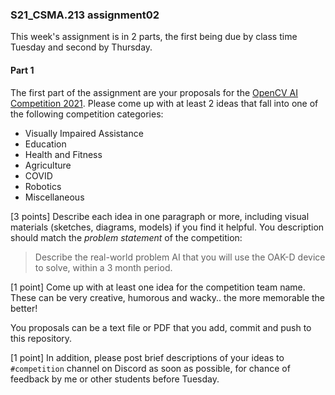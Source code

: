 ### S21_CSMA.213 assignment02

This week's assignment is in 2 parts, the first being due by class time Tuesday and second by Thursday.  

#### Part 1

The first part of the assignment are your proposals for the [OpenCV AI Competition 2021](https://opencv.org/opencv-ai-competition-2021).  Please come up with at least 2 ideas that fall into one of the following competition categories: 

* Visually Impaired Assistance
* Education
* Health and Fitness
* Agriculture
* COVID
* Robotics
* Miscellaneous

[3 points] Describe each idea in one paragraph or more, including visual materials (sketches, diagrams, models) if you find it helpful.  You description should match the *problem statement* of the competition: 

>  Describe the real-world problem AI that you will use the OAK-D device to solve, within a 3 month period.

[1 point] Come up with at least one idea for the competition team name.  These can be very creative, humorous and wacky.. the more memorable the better!

You proposals can be a text file or PDF that you add, commit and push to this repository.  

[1 point] In addition, please post brief descriptions of your ideas to `#competition` channel on Discord as soon as possible, for chance of feedback by me or other students before Tuesday.
